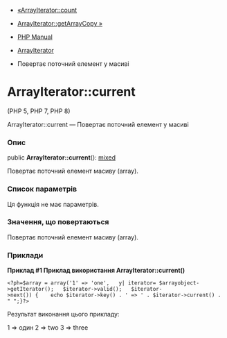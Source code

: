 - [«ArrayIterator::count](arrayiterator.count.md)
- [ArrayIterator::getArrayCopy »](arrayiterator.getarraycopy.md)

- [PHP Manual](index.md)
- [ArrayIterator](class.arrayiterator.md)
- Повертає поточний елемент у масиві

# ArrayIterator::current

(PHP 5, PHP 7, PHP 8)

ArrayIterator::current — Повертає поточний елемент у масиві

### Опис

public **ArrayIterator::current**():
[mixed](language.types.declarations.md#language.types.declarations.mixed)

Повертає поточний елемент масиву (array).

### Список параметрів

Ця функція не має параметрів.

### Значення, що повертаються

Повертає поточний елемент масиву (array).

### Приклади

**Приклад #1 Приклад використання **ArrayIterator::current()****

`<?ph=$array = array('1' => 'one',   y| iterator= $arrayobject->getIterator();   $iterator->valid();   $iterator->next()) {    echo $iterator->key() . ' => ' . $iterator->current() . "
";}?> `

Результат виконання цього прикладу:

1 => один
2 => two
3 => three
